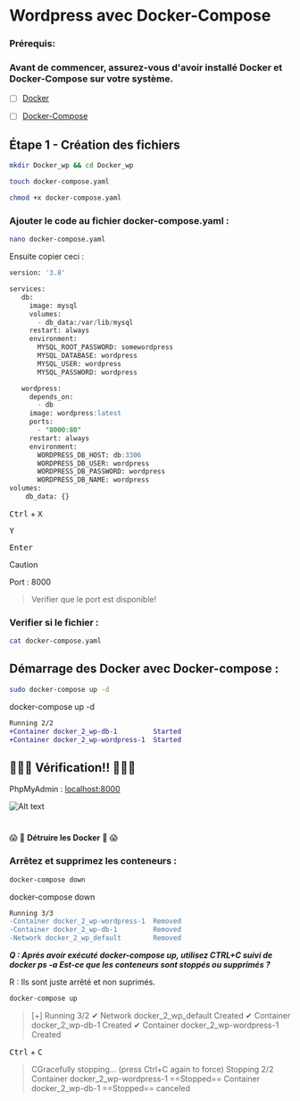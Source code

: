 # Wordpress avec Docker-Compose

### Prérequis:
### Avant de commencer, assurez-vous d'avoir installé Docker et Docker-Compose sur votre système.

- [ ] [Docker](https://docs.docker.com/engine/install/ubuntu/)
- [ ] [Docker-Compose](https://docs.docker.com/compose/install/)




## Étape 1 - Création des fichiers

```bash
mkdir Docker_wp && cd Docker_wp
```
```bash
touch docker-compose.yaml
```
```bash
chmod +x docker-compose.yaml
```

### Ajouter le code au fichier docker-compose.yaml :

```bash 
nano docker-compose.yaml
 ```
 Ensuite copier ceci :

```sql
version: '3.8'

services:
   db:
     image: mysql
     volumes:
       - db_data:/var/lib/mysql
     restart: always
     environment:
       MYSQL_ROOT_PASSWORD: somewordpress
       MYSQL_DATABASE: wordpress
       MYSQL_USER: wordpress
       MYSQL_PASSWORD: wordpress

   wordpress:
     depends_on:
       - db
     image: wordpress:latest
     ports:
       - "8000:80"
     restart: always
     environment:
       WORDPRESS_DB_HOST: db:3306
       WORDPRESS_DB_USER: wordpress
       WORDPRESS_DB_PASSWORD: wordpress
       WORDPRESS_DB_NAME: wordpress
volumes:
    db_data: {}
```
<kbd>Ctrl</kbd> + <kbd>X</kbd>

<kbd>Y</kbd>

<kbd>Enter</kbd>  

> [!CAUTION]
> Port : 8000

> Verifier que le port est disponible!


### Verifier si le fichier :
```bash
cat docker-compose.yaml
```

## Démarrage des Docker avec Docker-compose :
```bash
sudo docker-compose up -d
```
docker-compose up -d
```diff
Running 2/2
+Container docker_2_wp-db-1         Started
+Container docker_2_wp-wordpress-1  Started
 ```

 ## 👨🏻‍💻 Vérification!! 👨🏻‍💻

PhpMyAdmin : [localhost:8000
](http://localhost:8000)

 ![Alt text](https://github.com/Plangloi/420-AJ5-RO_-Evaluation-Formative-1/blob/main/Docker_1/Photos/Wp%20sc.png?raw=true)
#

😱 🚨 **Détruire les Docker** 🚨 😱
### Arrêtez et supprimez les conteneurs :

```bash
docker-compose down
```
docker-compose down
```diff
Running 3/3
-Container docker_2_wp-wordpress-1  Removed
-Container docker_2_wp-db-1         Removed
-Network docker_2_wp_default        Removed
```


***Q : Après avoir exécuté docker-compose up, utilisez CTRL+C suivi de docker ps -a Est-ce que les conteneurs sont stoppés ou supprimés ?***

R : Ils sont juste arrêté et non suprimés.
```bash
docker-compose up
```

> [+] Running 3/2
 ✔ Network docker_2_wp_default        Created
 ✔ Container docker_2_wp-db-1         Created
 ✔ Container docker_2_wp-wordpress-1  Created

<kbd>Ctrl</kbd> + <kbd>C</kbd>


>CGracefully stopping... (press Ctrl+C again to force)
Stopping 2/2
Container docker_2_wp-wordpress-1  ==Stopped==
Container docker_2_wp-db-1         ==Stopped==
canceled
